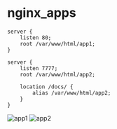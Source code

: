# nginx_apps

```nginx
server {
	listen 80;
	root /var/www/html/app1;
}

server {
	listen 7777;
	root /var/www/html/app2;

	location /docs/ {
		alias /var/www/html/app2;
	}
}
```

![app1](https://user-images.githubusercontent.com/77721717/163954744-82bb4ae7-3c56-4fbd-8a3c-c62845c35503.png)
![app2](https://user-images.githubusercontent.com/77721717/163954756-0d35b846-37db-4e11-b33b-db529db906a4.png)
